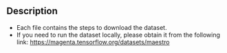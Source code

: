 ## Description

* Each file contains the steps to download the dataset.
* If you need to run the dataset locally, please obtain it from the following link:
https://magenta.tensorflow.org/datasets/maestro
